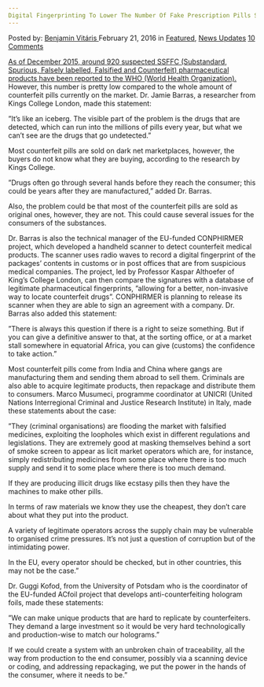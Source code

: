 ```yaml
---
Digital Fingerprinting To Lower The Number Of Fake Prescription Pills Sold
---
```

<article class="post-listing post-13289 post type-post status-publish format-standard has-post-thumbnail hentry  tag-digital tag-fake tag-fingerprinting tag-number tag-pills tag-prescription tag-sold">
    <div class="post-inner">
        <span>Posted by: <a href="https://www.deepdotweb.com/author/benjaminvi/" title="">Benjamin Vitáris </a></span>
    <span>February 21, 2016</span>
    <span>in <a href="https://www.deepdotweb.com/category/deepdot-news/" rel="category tag">Featured</a>, <a href="https://www.deepdotweb.com/category/news-updates/" rel="category tag">News Updates</a></span>
    <span><a href="https://www.deepdotweb.com/2016/02/21/digital-fingerprinting-to-lower-the-number-of-fake-prescription-pills-sold/#comments">10 Comments</a></span>
    </p>
    <div class="clear"></div>
    <div class="entry">
    <p><a href="http://horizon-magazine.eu/article/fingerprinting-stop-flow-dark-web-drugs_en.html">As of December 2015, around 920 suspected SSFFC (Substandard, Spurious, Falsely labelled, Falsified and Counterfeit) pharmaceutical products have been reported to the WHO (World Health Organization).</a> However, this number is pretty low compared to the whole amount of counterfeit pills currently on the market. Dr. Jamie Barras, a researcher from Kings College London, made this statement:</p>
    <p>”It’s like an iceberg. The visible part of the problem is the drugs that are detected, which can run into the millions of pills every year, but what we can’t see are the drugs that go undetected.”</p>
    <p>Most counterfeit pills are sold on dark net marketplaces, however, the buyers do not know what they are buying, according to the research by Kings College.</p>
    <p>”Drugs often go through several hands before they reach the consumer; this could be years after they are manufactured,” added Dr. Barras.</p>
    <p>Also, the problem could be that most of the counterfeit pills are sold as original ones, however, they are not. This could cause several issues for the consumers of the substances.</p>
    <p>Dr. Barras is also the technical manager of the EU-funded CONPHIRMER project, which developed a handheld scanner to detect counterfeit medical products. The scanner uses radio waves to record a digital fingerprint of the packages’ contents in customs or in post offices that are from suspicious medical companies. The project, led by Professor Kaspar Althoefer of King’s College London, can then compare the signatures with a database of legitimate pharmaceutical fingerprints, ”allowing for a better, non-invasive way to locate counterfeit drugs”. CONPHIRMER is planning to release its scanner when they are able to sign an agreement with a company. Dr. Barras also added this statement:</p>
    <p>”There is always this question if there is a right to seize something. But if you can give a definitive answer to that, at the sorting office, or at a market stall somewhere in equatorial Africa, you can give (customs) the confidence to take action.”</p>
    <p>Most counterfeit pills come from India and China where gangs are manufacturing them and sending them abroad to sell them. Criminals are also able to acquire legitimate products, then repackage and distribute them to consumers. Marco Musumeci, programme coordinator at UNICRI (United Nations Interregional Criminal and Justice Research Institute) in Italy, made these statements about the case:</p>
    <p>”They (criminal organisations) are flooding the market with falsified medicines, exploiting the loopholes which exist in different regulations and legislations. They are extremely good at masking themselves behind a sort of smoke screen to appear as licit market operators which are, for instance, simply redistributing medicines from some place where there is too much supply and send it to some place where there is too much demand.</p>
    <p>If they are producing illicit drugs like ecstasy pills then they have the machines to make other pills.</p>
    <p>In terms of raw materials we know they use the cheapest, they don’t care about what they put into the product.</p>
    <p>A variety of legitimate operators across the supply chain may be vulnerable to organised crime pressures. It’s not just a question of corruption but of the intimidating power.</p>
    <p>In the EU, every operator should be checked, but in other countries, this may not be the case.”</p>
    <p>Dr. Guggi Kofod, from the University of Potsdam who is the coordinator of the EU-funded ACfoil project that develops anti-counterfeiting hologram foils, made these statements:</p>
    <p>”We can make unique products that are hard to replicate by counterfeiters. They demand a large investment so it would be very hard technologically and production-wise to match our holograms.”</p>
    <p>If we could create a system with an unbroken chain of traceability, all the way from production to the end consumer, possibly via a scanning device or coding, and addressing repackaging, we put the power in the hands of the consumer, where it needs to be.”</p>
    </div>
    <span style="display:none"><a href="https://www.deepdotweb.com/tag/digital/" rel="tag">digital</a> <a href="https://www.deepdotweb.com/tag/fake/" rel="tag">fake</a> <a href="https://www.deepdotweb.com/tag/fingerprinting/" rel="tag">fingerprinting</a> <a href="https://www.deepdotweb.com/tag/number/" rel="tag">number</a> <a href="https://www.deepdotweb.com/tag/pills/" rel="tag">pills</a> <a href="https://www.deepdotweb.com/tag/prescription/" rel="tag">prescription</a> <a href="https://www.deepdotweb.com/tag/sold/" rel="tag">sold</a></span> <span style="display:none" class="updated">2016-02-21</span>
    <div style="display:none" class="vcard author" itemprop="author" itemscope itemtype="http://schema.org/Person"><strong class="fn" itemprop="name"><a href="https://www.deepdotweb.com/author/benjaminvi/" title="Posts by Benjamin Vitáris" rel="author">Benjamin Vitáris</a></strong></div>
    </div>
</article>

